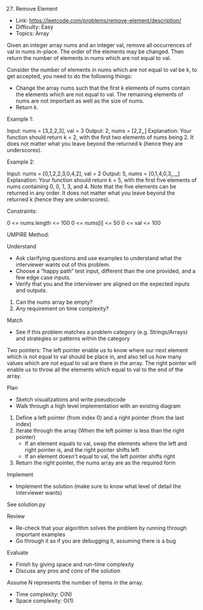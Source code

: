 27. Remove Element

- Link: https://leetcode.com/problems/remove-element/description/
- Difficulty: Easy
- Topics: Array

Given an integer array nums and an integer val, remove all occurrences of val in nums in-place. The order of the elements may be changed. Then return the number of elements in nums which are not equal to val.

Consider the number of elements in nums which are not equal to val be k, to get accepted, you need to do the following things:

- Change the array nums such that the first k elements of nums contain the elements which are not equal to val. The remaining elements of nums are not important as well as the size of nums.
- Return k.

Example 1:

Input: nums = [3,2,2,3], val = 3
Output: 2, nums = [2,2,_,_]
Explanation: Your function should return k = 2, with the first two elements of nums being 2.
It does not matter what you leave beyond the returned k (hence they are underscores).

Example 2:

Input: nums = [0,1,2,2,3,0,4,2], val = 2
Output: 5, nums = [0,1,4,0,3,_,_,_]
Explanation: Your function should return k = 5, with the first five elements of nums containing 0, 0, 1, 3, and 4.
Note that the five elements can be returned in any order.
It does not matter what you leave beyond the returned k (hence they are underscores).


Constraints:

0 <= nums.length <= 100
0 <= nums[i] <= 50
0 <= val <= 100

UMPIRE Method:

Understand

- Ask clarifying questions and use examples to understand what the interviewer wants out of this problem.
- Choose a “happy path” test input, different than the one provided, and a few edge case inputs.
- Verify that you and the interviewer are aligned on the expected inputs and outputs.

1. Can the nums array be empty?
2. Any requirement on time complexity?

Match

- See if this problem matches a problem category (e.g. Strings/Arrays) and strategies or patterns within the category

Two pointers: The left pointer enable us to know where our next element which is not equal to val should be place in, and also tell us how many values which are not equal to val are there in the array. The right pointer will enable us to throw all the elements which equal to val to the end of the array.

Plan

- Sketch visualizations and write pseudocode
- Walk through a high level implementation with an existing diagram

1. Define a left pointer (from index 0) and a right pointer (from the last index)
2. Iterate through the array (When the left pointer is less than the right pointer)
    - If an element equals to val, swap the elements where the left and right pointer is, and the right pointer shifts left
    - If an element doesn't equal to val, the left pointer shifts right
3. Return the right pointer, the nums array are as the required form

Implement

- Implement the solution (make sure to know what level of detail the interviewer wants)

See solution.py

Review

- Re-check that your algorithm solves the problem by running through important examples
- Go through it as if you are debugging it, assuming there is a bug

Evaluate

- Finish by giving space and run-time complexity
- Discuss any pros and cons of the solution

Assume N represents the number of items in the array.

- Time complexity: O(N)
- Space complexity: O(1)
